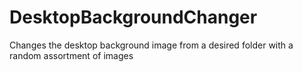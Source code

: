 # DesktopBackgroundChanger
Changes the desktop background image from a desired folder with a random assortment of images

